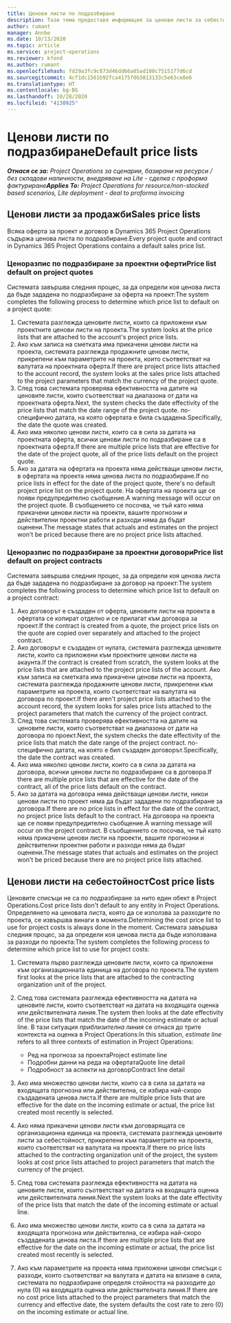 ```yaml
---
title: Ценови листи по подразбиране
description: Тази тема предоставя информация за ценови листи за себестойност и продажби по подразбиране в Project Operations.
author: rumant
manager: Annbe
ms.date: 10/13/2020
ms.topic: article
ms.service: project-operations
ms.reviewer: kfend
ms.author: rumant
ms.openlocfilehash: fd29a3fc9c873d46dd66a05ad100c7515177d6cd
ms.sourcegitcommit: 4cf1dc1561b92fca4175f0b3813133c5e63ce8e6
ms.translationtype: HT
ms.contentlocale: bg-BG
ms.lasthandoff: 10/28/2020
ms.locfileid: "4130925"
---
```

# <a name="default-price-lists"></a><span data-ttu-id="4f25e-103">Ценови листи по подразбиране</span><span class="sxs-lookup"><span data-stu-id="4f25e-103">Default price lists</span></span>

<span data-ttu-id="4f25e-104">_**Отнася се за:** Project Operations за сценарии, базирани на ресурси / без складови наличности, внедряване на Lite - сделка с проформа фактуриране_</span><span class="sxs-lookup"><span data-stu-id="4f25e-104">_**Applies To:** Project Operations for resource/non-stocked based scenarios, Lite deployment - deal to proforma invoicing_</span></span>

## <a name="sales-price-lists"></a><span data-ttu-id="4f25e-105">Ценови листи за продажби</span><span class="sxs-lookup"><span data-stu-id="4f25e-105">Sales price lists</span></span>

<span data-ttu-id="4f25e-106">Всяка оферта за проект и договор в Dynamics 365 Project Operations съдържа ценова листа по подразбиране.</span><span class="sxs-lookup"><span data-stu-id="4f25e-106">Every project quote and contract in Dynamics 365 Project Operations contains a default sales price list.</span></span> 

### <a name="price-list-default-on-project-quotes"></a><span data-ttu-id="4f25e-107">Ценоразпис по подразбиране за проектни оферти</span><span class="sxs-lookup"><span data-stu-id="4f25e-107">Price list default on project quotes</span></span>
<span data-ttu-id="4f25e-108">Системата завършва следния процес, за да определи коя ценова листа да бъде зададена по подразбиране за оферта на проект:</span><span class="sxs-lookup"><span data-stu-id="4f25e-108">The system completes the following process to determine which price list to default on a project quote:</span></span>

1. <span data-ttu-id="4f25e-109">Системата разглежда ценовите листи, които са приложени към проектните ценови листи на проекта.</span><span class="sxs-lookup"><span data-stu-id="4f25e-109">The system looks at the price lists that are attached to the account's project price lists.</span></span> 
2. <span data-ttu-id="4f25e-110">Ако към записа на сметката има прикачени ценови листи на проекта, системата разглежда продажните ценови листи, прикрепени към параметрите на проекта, които съответстват на валутата на проектната оферта.</span><span class="sxs-lookup"><span data-stu-id="4f25e-110">If there are project price lists attached to the account record, the system looks at the sales price lists attached to the project parameters that match the currency of the project quote.</span></span>
3. <span data-ttu-id="4f25e-111">След това системата проверява ефективността на датите на ценовите листи, които съответстват на диапазона от дати на проектната оферта.</span><span class="sxs-lookup"><span data-stu-id="4f25e-111">Next, the system checks the date effectivity of the price lists that match the date range of the project quote.</span></span> <span data-ttu-id="4f25e-112">по-специфично датата, на която офертата е била създадена.</span><span class="sxs-lookup"><span data-stu-id="4f25e-112">Specifically, the date the quote was created.</span></span>
4. <span data-ttu-id="4f25e-113">Ако има няколко ценови листи, които са в сила за датата на проектната оферта, всички ценови листи по подразбиране са в проектната оферта.</span><span class="sxs-lookup"><span data-stu-id="4f25e-113">If there are multiple price lists that are effective for the date of the project quote, all of the price lists default on the project quote.</span></span>
5. <span data-ttu-id="4f25e-114">Ако за датата на офертата на проекта няма действащи ценови листи, в офертата на проекта няма ценова листа по подразбиране.</span><span class="sxs-lookup"><span data-stu-id="4f25e-114">If no price lists in effect for the date of the project quote, there's no default project price list on the project quote.</span></span> <span data-ttu-id="4f25e-115">На офертата на проекта ще се появи предупредително съобщение.</span><span class="sxs-lookup"><span data-stu-id="4f25e-115">A warning message will occur on the project quote.</span></span> <span data-ttu-id="4f25e-116">В съобщението се посочва, че тъй като няма прикачени ценови листи на проекти, вашите прогнозни и действителни проектни работи и разходи няма да бъдат оценени.</span><span class="sxs-lookup"><span data-stu-id="4f25e-116">The message states that actuals and estimates on the project won't be priced because there are no project price lists attached.</span></span>

### <a name="price-list-default-on-project-contracts"></a><span data-ttu-id="4f25e-117">Ценоразпис по подразбиране за проектни договори</span><span class="sxs-lookup"><span data-stu-id="4f25e-117">Price list default on project contracts</span></span> 
<span data-ttu-id="4f25e-118">Системата завършва следния процес, за да определи коя ценова листа да бъде зададена по подразбиране за договор на проект:</span><span class="sxs-lookup"><span data-stu-id="4f25e-118">The system completes the following process to determine which price list to default on a project contract:</span></span>

1. <span data-ttu-id="4f25e-119">Ако договорът е създаден от оферта, ценовите листи на проекта в офертата се копират отделно и се прилагат към договора за проект.</span><span class="sxs-lookup"><span data-stu-id="4f25e-119">If the contract is created from a quote, the project price lists on the quote are copied over separately and attached to the project contract.</span></span>
2. <span data-ttu-id="4f25e-120">Ако договорът е създаден от нулата, системата разглежда ценовите листи, които са приложени към проектните ценови листи на акаунта.</span><span class="sxs-lookup"><span data-stu-id="4f25e-120">If the contract is created from scratch, the system looks at the price lists that are attached to the project price lists of the account.</span></span> <span data-ttu-id="4f25e-121">Ако към записа на сметката има прикачени ценови листи на проекта, системата разглежда продажните ценови листи, прикрепени към параметрите на проекта, които съответстват на валутата на договора по проект.</span><span class="sxs-lookup"><span data-stu-id="4f25e-121">If there aren't project price lists attached to the account record, the system looks for sales price lists attached to the project parameters that match the currency of the project contract.</span></span>
4. <span data-ttu-id="4f25e-122">След това системата проверява ефективността на датите на ценовите листи, които съответстват на диапазона от дати на договора по проект.</span><span class="sxs-lookup"><span data-stu-id="4f25e-122">Next, the system checks the date effectivity of the price lists that match the date range of the project contract.</span></span> <span data-ttu-id="4f25e-123">по-специфично датата, на която е бил създаден договорът.</span><span class="sxs-lookup"><span data-stu-id="4f25e-123">Specifically, the date the contract was created.</span></span>
5. <span data-ttu-id="4f25e-124">Ако има няколко ценови листи, които са в сила за датата на договора, всички ценови листи по подразбиране са в договора.</span><span class="sxs-lookup"><span data-stu-id="4f25e-124">If there are multiple price lists that are effective for the date of the contract, all of the price lists default on the contract.</span></span>
6. <span data-ttu-id="4f25e-125">Ако за датата на договора няма действащи ценови листи, никои ценови листи по проект няма да бъдат зададени по подразбиране за договора.</span><span class="sxs-lookup"><span data-stu-id="4f25e-125">If there are no price lists in effect for the date of the contract, no project price lists default to the contract.</span></span> <span data-ttu-id="4f25e-126">На договора на проекта ще се появи предупредително съобщение.</span><span class="sxs-lookup"><span data-stu-id="4f25e-126">A warning message will occur on the project contract.</span></span> <span data-ttu-id="4f25e-127">В съобщението се посочва, че тъй като няма прикачени ценови листи на проекти, вашите прогнозни и действителни проектни работи и разходи няма да бъдат оценени.</span><span class="sxs-lookup"><span data-stu-id="4f25e-127">The message states that actuals and estimates on the project won't be priced because there are no project price lists attached.</span></span>

## <a name="cost-price-lists"></a><span data-ttu-id="4f25e-128">Ценови листи на себестойност</span><span class="sxs-lookup"><span data-stu-id="4f25e-128">Cost price lists</span></span>

<span data-ttu-id="4f25e-129">Ценовите списъци не са по подразбиране за нито един обект в Project Operations.</span><span class="sxs-lookup"><span data-stu-id="4f25e-129">Cost price lists don't default to any entity in Project Operations.</span></span> <span data-ttu-id="4f25e-130">Определянето на ценовата листа, която да се използва за разходите по проекта, се извършва винаги в момента.</span><span class="sxs-lookup"><span data-stu-id="4f25e-130">Determining the cost price list to use for project costs is always done in the moment.</span></span> <span data-ttu-id="4f25e-131">Системата завършва следния процес, за да определи коя ценова листа да бъде използвана за разходи по проекта:</span><span class="sxs-lookup"><span data-stu-id="4f25e-131">The system completes the following process to determine which price list to use for project costs:</span></span>

1. <span data-ttu-id="4f25e-132">Системата първо разглежда ценовите листи, които са приложени към организационната единица на договора по проекта.</span><span class="sxs-lookup"><span data-stu-id="4f25e-132">The system first looks at the price lists that are attached to the contracting organization unit of the project.</span></span>
2. <span data-ttu-id="4f25e-133">След това системата разглежда ефективността на датата на ценовите листи, които съответстват на датата на входящата оценка или действителната линия.</span><span class="sxs-lookup"><span data-stu-id="4f25e-133">The system then looks at the date effectivity of the price lists that match the date of the incoming estimate or actual line.</span></span> <span data-ttu-id="4f25e-134">В тази ситуация *приблизителна линия* се отнася до трите контекста на оценка в Project Operations:</span><span class="sxs-lookup"><span data-stu-id="4f25e-134">In this situation, *estimate line* refers to all three contexts of estimation in Project Operations:</span></span>

    - <span data-ttu-id="4f25e-135">Ред на прогноза за проекта</span><span class="sxs-lookup"><span data-stu-id="4f25e-135">Project estimate line</span></span>
    - <span data-ttu-id="4f25e-136">Подробни данни на реда на офертата</span><span class="sxs-lookup"><span data-stu-id="4f25e-136">Quote line detail</span></span>
    - <span data-ttu-id="4f25e-137">Подробност за аспекти на договор</span><span class="sxs-lookup"><span data-stu-id="4f25e-137">Contract line detail</span></span>
  
3. <span data-ttu-id="4f25e-138">Ако има множество ценови листи, които са в сила за датата на входящата прогнозна или действителна, се избира най-скоро създадената ценова листа.</span><span class="sxs-lookup"><span data-stu-id="4f25e-138">If there are multiple price lists that are effective for the date on the incoming estimate or actual, the price list created most recently is selected.</span></span>
4. <span data-ttu-id="4f25e-139">Ако няма прикачени ценови листи към договарящата се организационна единица на проекта, системата разглежда ценовите листи за себестойност, прикрепени към параметрите на проекта, които съответстват на валутата на проекта.</span><span class="sxs-lookup"><span data-stu-id="4f25e-139">If there no price lists attached to the contracting organization unit of the project, the system looks at cost price lists attached to project parameters that match the currency of the project.</span></span>
5. <span data-ttu-id="4f25e-140">След това системата разглежда ефективността на датата на ценовите листи, които съответстват на датата на входящата оценка или действителната линия.</span><span class="sxs-lookup"><span data-stu-id="4f25e-140">Next the system looks at the date effectivity of the price lists that match the date of the incoming estimate or actual line.</span></span> 
6. <span data-ttu-id="4f25e-141">Ако има множество ценови листи, които са в сила за датата на входящата прогнозна или действителна, се избира най-скоро създадената ценова листа.</span><span class="sxs-lookup"><span data-stu-id="4f25e-141">If there are multiple price lists that are effective for the date on the incoming estimate or actual, the price list created most recently is selected.</span></span>
7. <span data-ttu-id="4f25e-142">Ако към параметрите на проекта няма приложени ценови списъци с разходи, които съответстват на валутата и датата на влизане в сила, системата по подразбиране определя стойността на разходите до нула (0) на входящата оценка или действителната линия.</span><span class="sxs-lookup"><span data-stu-id="4f25e-142">If there are no cost price lists attached to the project parameters that match the currency and effective date, the system defaults the cost rate to zero (0) on the incoming estimate or actual line.</span></span>
